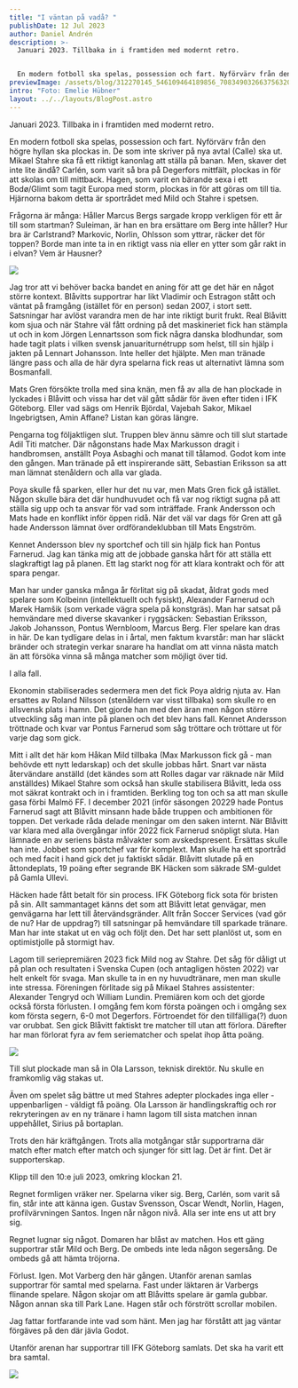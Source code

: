 ```yaml
---
title: "I väntan på vadå? "
publishDate: 12 Jul 2023
author: Daniel Andrén
description: >-
  Januari 2023. Tillbaka in i framtiden med modernt retro. 


  En modern fotboll ska spelas, possession och fart. Nyförvärv från den högre hyllan ska plockas in. De som inte skriver på nya avtal (Calle) ska ut. Mikael Stahre ska få ett riktigt kanonlag att ställa på banan. Men, skaver det inte lite ändå? Carlén, som varit så bra på Degerfors mittfält, plockas in för att skolas om till mittback. Hagen, som varit en bärande sexa i ett Bodø/Glimt som tagit Europa med storm, plockas in för att göras om till tia. Hjärnorna bakom detta är sportrådet med Mild och Stahre i spetsen.
previewImage: /assets/blog/312270145_546109464189856_7083490326637563209_n.jpg
intro: "Foto: Emelie Hübner"
layout: ../../layouts/BlogPost.astro
---
```

Januari 2023. Tillbaka in i framtiden med modernt retro. 

En modern fotboll ska spelas, possession och fart. Nyförvärv från den högre hyllan ska plockas in. De som inte skriver på nya avtal (Calle) ska ut. Mikael Stahre ska få ett riktigt kanonlag att ställa på banan. Men, skaver det inte lite ändå? Carlén, som varit så bra på Degerfors mittfält, plockas in för att skolas om till mittback. Hagen, som varit en bärande sexa i ett Bodø/Glimt som tagit Europa med storm, plockas in för att göras om till tia. Hjärnorna bakom detta är sportrådet med Mild och Stahre i spetsen. 

Frågorna är många: Håller Marcus Bergs sargade kropp verkligen för ett år till som startman? Suleiman, är han en bra ersättare om Berg inte håller? Hur bra är Carlstrand? Markovic, Norlin, Ohlsson som yttrar, räcker det för toppen? Borde man inte ta in en riktigt vass nia eller en ytter som går rakt in i elvan? Vem är Hausner? 

![](/assets/blog/337879323_3428522134030948_2709835573253989116_n.jpg)

Jag tror att vi behöver backa bandet en aning för att ge det här en något större kontext. Blåvitts supportrar har likt Vladimir och Estragon stått och väntat på framgång (istället för en person) sedan 2007, i stort sett. Satsningar har avlöst varandra men de har inte riktigt burit frukt. Real Blåvitt kom sjua och när Stahre väl fått ordning på det maskineriet fick han stämpla ut och in kom Jörgen Lennartsson som fick några danska blodhundar, som hade tagit plats i vilken svensk januariturnétrupp som helst, till sin hjälp i jakten på Lennart Johansson. Inte heller det hjälpte. Men man tränade längre pass och alla de här dyra spelarna fick reas ut alternativt lämna som Bosmanfall.

Mats Gren försökte trolla med sina knän, men få av alla de han plockade in lyckades i Blåvitt och vissa har det väl gått sådär för även efter tiden i IFK Göteborg. Eller vad sägs om Henrik Björdal, Vajebah Sakor, Mikael Ingebrigtsen, Amin Affane? Listan kan göras längre. 

Pengarna tog följaktligen slut. Truppen blev ännu sämre och till slut startade Adil Titi matcher. Där någonstans hade Max Markusson dragit i handbromsen, anställt Poya Asbaghi  och manat till tålamod. Godot kom inte den gången. Man tränade på ett inspirerande sätt, Sebastian Eriksson sa att man lämnat stenåldern och alla var glada. 

Poya skulle få sparken, eller hur det nu var, men Mats Gren fick gå istället. Någon skulle bära det där hundhuvudet och få var nog riktigt sugna på att ställa sig upp och ta ansvar för vad som inträffade. Frank Andersson och Mats hade en konflikt inför öppen ridå. När det väl var dags för Gren att gå hade Andersson lämnat över ordförandeklubban till Mats Engström. 

Kennet Andersson blev ny sportchef och till sin hjälp fick han Pontus Farnerud. Jag kan tänka mig att de jobbade ganska hårt för att ställa ett slagkraftigt lag på planen. Ett lag starkt nog för att klara kontrakt och för att spara pengar. 

Man har under ganska många år förlitat sig på skadat, åldrat gods med spelare som Kolbeinn (intellektuellt och fysiskt), Alexander Farnerud och Marek Hamšik (som verkade vägra spela på konstgräs). Man har satsat på hemvändare med diverse skavanker i ryggsäcken: Sebastian Eriksson, Jakob Johansson, Pontus Wernbloom, Marcus Berg. Fler spelare kan dras in här. De kan tydligare delas in i årtal, men faktum kvarstår: man har släckt bränder och strategin verkar snarare ha handlat om att vinna nästa match än att försöka vinna så många matcher som möjligt över tid. 

I alla fall. 

Ekonomin stabiliserades sedermera men det fick Poya aldrig njuta av. Han ersattes av Roland Nilsson (stenåldern var visst tillbaka) som skulle ro en allsvensk plats i hamn. Det gjorde han med den äran men någon större utveckling såg man inte på planen och det blev hans fall. Kennet Andersson tröttnade och kvar var Pontus Farnerud som såg tröttare och tröttare ut för varje dag som gick. 

Mitt i allt det här kom Håkan Mild tillbaka (Max Markusson fick gå - man behövde ett nytt ledarskap) och det skulle jobbas hårt. Snart var nästa återvändare anställd (det kändes som att Rolles dagar var räknade när Mild anställdes) Mikael Stahre som också han skulle stabilisera Blåvitt, leda oss mot säkrat kontrakt och in i framtiden. Berkling tog ton och sa att man skulle gasa förbi Malmö FF. I december 2021 (inför säsongen 20229 hade Pontus Farnerud sagt att Blåvitt minsann hade både truppen och ambitionen för toppen. Det verkade råda delade meningar om den saken internt. När Blåvitt var klara med alla övergångar inför 2022 fick Farnerud snöpligt sluta. Han lämnade en av seriens bästa målvakter som avskedspresent. Ersättas skulle han inte. Jobbet som sportchef var för komplext. Man skulle ha ett sportråd och med facit i hand gick det ju faktiskt sådär. Blåvitt slutade på en åttondeplats, 19 poäng efter segrande BK Häcken som säkrade SM-guldet på Gamla Ullevi. 

Häcken hade fått betalt för sin process. IFK Göteborg fick sota för bristen på sin. Allt sammantaget känns det som att Blåvitt letat genvägar, men genvägarna har lett till återvändsgränder. Allt från Soccer Services (vad gör de nu? Har de uppdrag?) till satsningar på hemvändare till sparkade tränare. Man har inte stakat ut en väg och följt den. Det har sett planlöst ut, som en optimistjolle på stormigt hav.

Lagom till seriepremiären 2023 fick Mild nog av Stahre. Det såg för dåligt ut på plan och resultaten i Svenska Cupen (och antagligen hösten 2022) var helt enkelt för svaga. Man skulle ta in en ny huvudtränare, men man skulle inte stressa. Föreningen förlitade sig på Mikael Stahres assistenter: Alexander Tengryd och William Lundin. Premiären kom och det gjorde också första förlusten. I omgång fem kom första poängen och i omgång sex kom första segern, 6-0 mot Degerfors. Förtroendet för den tillfälliga(?) duon var orubbat. Sen gick Blåvitt faktiskt tre matcher till utan att förlora. Därefter har man förlorat fyra av fem seriematcher och spelat ihop åtta poäng.

![](/assets/blog/339430913_198238889580850_4745107074073892980_n.jpg)

Till slut plockade man så in Ola Larsson, teknisk direktör. Nu skulle en framkomlig väg stakas ut.

Även om spelet såg bättre ut med Stahres adepter plockades inga eller - uppenbarligen - väldigt få poäng. Ola Larsson är handlingskraftig och ror rekryteringen av en ny tränare i hamn lagom till sista matchen innan uppehållet, Sirius på bortaplan. 

Trots den här kräftgången. Trots alla motgångar står supportrarna där match efter match efter match och sjunger för sitt lag. Det är fint. Det är supporterskap.

Klipp till den 10:e juli 2023, omkring klockan 21. 

Regnet formligen vräker ner. Spelarna viker sig. Berg, Carlén, som varit så fin, står inte att känna igen. Gustav Svensson, Oscar Wendt, Norlin, Hagen, profilvärvningen Santos. Ingen når någon nivå. Alla ser inte ens ut att bry sig. 

Regnet lugnar sig något. Domaren har blåst av matchen. Hos ett gäng supportrar står Mild och Berg. De ombeds inte leda någon segersång. De ombeds gå att hämta tröjorna. 

Förlust. Igen. Mot Varberg den här gången. Utanför arenan samlas supportrar för samtal med spelarna. Fast under läktaren är Varbergs flinande spelare. Någon skojar om att Blåvitts spelare är gamla gubbar. Någon annan ska till Park Lane. Hagen står och förstrött scrollar mobilen. 

Jag fattar fortfarande inte vad som hänt. Men jag har förstått att jag väntar förgäves på den där jävla Godot. 

Utanför arenan har supportrar till IFK Göteborg samlats. Det ska ha varit ett bra samtal.

![](/assets/blog/347434026_745666864234114_2438297768486857485_n.jpg)
